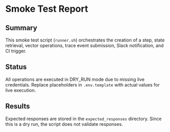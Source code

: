 # Smoke Test Report

## Summary
This smoke test script (`runner.sh`) orchestrates the creation of a step, state retrieval, vector operations, trace event submission, Slack notification, and CI trigger.

## Status
All operations are executed in DRY_RUN mode due to missing live credentials. Replace placeholders in `.env.template` with actual values for live execution.

## Results
Expected responses are stored in the `expected_responses` directory. Since this is a dry run, the script does not validate responses.
